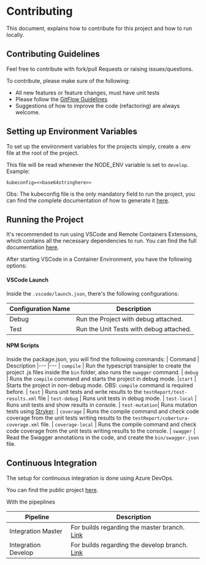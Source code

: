 # Contributing

This document, explains how to contribute for this project and how to run locally.

## Contributing Guidelines

Feel free to contribute with fork/pull Requests or raising issues/questions.

To contribute, please make sure of the following:
- All new features or feature changes, must have unit tests
- Please follow the [GitFlow Guidelines](https://www.atlassian.com/git/tutorials/comparing-workflows/gitflow-workflow)
- Suggestions of how to improve the code (refactoring) are always welcome.

## Setting up Environment Variables

To set up the environment variables for the projects simply, create a .env file at the root of the project.

This file will be read whenever the NODE_ENV variable is set to ```develop```. Example:
```
kubeconfig=<<base64stringhere>>
```
Obs: The kubeconfig file is the only mandatory field to run the project, you can find the complete documentation of how to generate it [here](./GETTING_STARTED).

## Running the Project

It's recommended to run using VSCode and Remote Containers Extensions, which contains all the necessary dependencies to run. You can find the full documentation [here](https://code.visualstudio.com/docs/remote/containers).


After starting VSCode in a Container Environment, you have the following options:

#### VSCode Launch

Inside the ```.vscode/launch.json```, there's the following configurations:

| Configuration Name | Description
|---                 |---
| Debug              | Run the Project with debug attached.
| Test               | Run the Unit Tests with debug attached.


#### NPM Scripts

Inside the package.json, you will find the following commands:
| Command            | Description
|---                 |---
| ```compile```      | Run the typescript transipler to create the project .js files inside the ```bin``` folder, also runs the ```swagger``` command.
| ```debug```        | Runs the ```compile``` command and starts the project in debug mode.
|```start```         | Starts the project in non-debug mode. OBS: ```compile``` command is required before.
| ```test```         | Runs unit tests and write results to the ```testReport/test-results.xml``` file
| ```test-debug```   | Runs unit tests in debug mode.
| ```test-local```   | Runs unit tests and show results in console.
| ```test-mutation```| Runs mutation tests using [Stryker](https://stryker-mutator.io/).
| ```coverage```         | Runs the compile command and check code coverage from the unit tests writing results to the ```testReport/cobertura-coverage.xml``` file.
| ```coverage-local```         | Runs the compile command and check code coverage from the unit tests writing results to the console.
| ```swagger```     | Read the Swagger annotations in the code, and create the ```bin/swagger.json``` file.

## Continuous Integration

The setup for continuous integration is done using Azure DevOps.

You can find the public project [here](https://dev.azure.com/padasil/helm-rest).

With the pipeplines

| Pipeline           | Description
|---                 |---
| Integration Master | For builds regarding the master branch. [Link](https://dev.azure.com/padasil/helm-rest/_build?definitionId=18&_a=summary)
| Integration Develop| For builds regarding the develop branch. [Link](https://dev.azure.com/padasil/helm-rest/_build?definitionId=17&_a=summary)